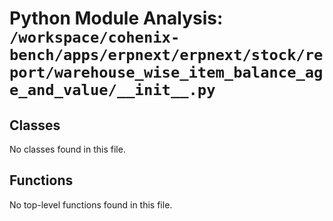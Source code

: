 # Python Module Analysis: `/workspace/cohenix-bench/apps/erpnext/erpnext/stock/report/warehouse_wise_item_balance_age_and_value/__init__.py`

## Classes

No classes found in this file.


## Functions

No top-level functions found in this file.
